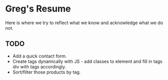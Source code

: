 # Greg's Resume
Here is where we try to reflect what we know and acknowledge what we do not.

## TODO
* Add a quick contact form.
* Create tags dynamically with JS - add classes to element and fill in tags div with tags accordingly.
* Sort/filter those products by tag.